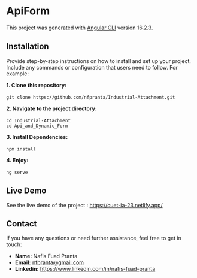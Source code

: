 # ApiForm

This project was generated with [Angular CLI](https://github.com/angular/angular-cli) version 16.2.3.

## Installation

Provide step-by-step instructions on how to install and set up your project. Include any commands or configuration that users need to follow. For example:

**1. Clone this repository:** <br> <br>
`git clone https://github.com/nfpranta/Industrial-Attachment.git`

**2. Navigate to the project directory:** <br>
<br>
`cd Industrial-Attachment` <br>
`cd Api_and_Dynamic_Form`

**3. Install Dependencies:** <br> <br>
`npm install`

**4. Enjoy:** <br> <br>
`ng serve`

## Live Demo

See the live demo of the project : https://cuet-ia-23.netlify.app/

## Contact

If you have any questions or need further assistance, feel free to get in touch:

- **Name:** Nafis Fuad Pranta
- **Email:** nfpranta@gmail.com
- **Linkedin:** https://www.linkedin.com/in/nafis-fuad-pranta
